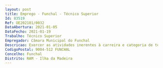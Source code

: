 ```yaml
--- 
layout: post
title: Emprego - Funchal - Técnico Superior
Id: 83519
Ref: OE202101/0032
DataAbertura: 2021-01-05
DataFecho: 2021-01-19
Trabalho: Técnico Superior
Empregador: Câmara Municipal do Funchal
Descricao: Exercer as atividades inerentes à carreira e categoria de técnico superior, nos termos do mapa anexo a que se refere o n.º 2 do artigo 88.º da Lei Geral do Trabalho em Funções Públicas, correspondente ao grau de complexidade 3, no Departamento Águas do Funchal, competindo lhe as seguintes funções específicas   implementação de planos de monitorização e controlo da qualidade das águas de abastecimento e águas residuais  acompanhamento e apoio de ações de limpeza, purga e higiene das infraestruturas  tratamento de reclamações referentes a qualidade do produto  tratamento de incumprimentos legais e produto não conforme  acompanhamento de prestadores de serviços externos com impacte na qualidade do produto  análise de registos de dados e elaboração relatórios de atividade.
CodigoPostal: 9004-512 FUNCHAL
Concelho: Funchal
Distrito: RAM - Ilha da Madeira
--- 
```

